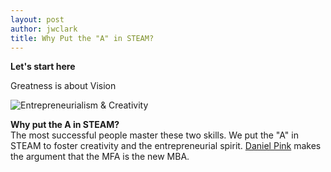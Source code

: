 ```yaml
---
layout: post
author: jwclark
title: Why Put the "A" in STEAM?
---
```

**Let's start here**

Greatness is about Vision

<div class="flex-wrapper-no-magnifique">
  <img src="{{site.baseurl}}/img/why-put-the-a-in-steam.png" alt="Entrepreneurialism & Creativity">
</div>

**Why put the A in STEAM?**  
The most successful people master these two skills. We put the "A" in STEAM to foster creativity and the entrepreneurial spirit. [Daniel Pink](http://www.amazon.com/Whole-New-Mind-Right-Brainers-Future/dp/1594481717) makes the argument that the MFA is the new MBA.

